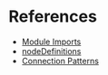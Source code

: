 # References

- [Module Imports](module_imports.md)
- [nodeDefinitions](nodedefinitions.md)
- [Connection Patterns](connection_patterns.md)